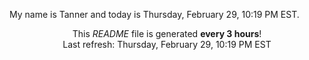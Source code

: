 My name is Tanner and today is Thursday, February 29, 10:19 PM EST.

<p align="center">This <i>README</i> file is generated <b>every 3 hours</b>!</br>Last refresh: Thursday, February 29, 10:19 PM EST<br /></p>
